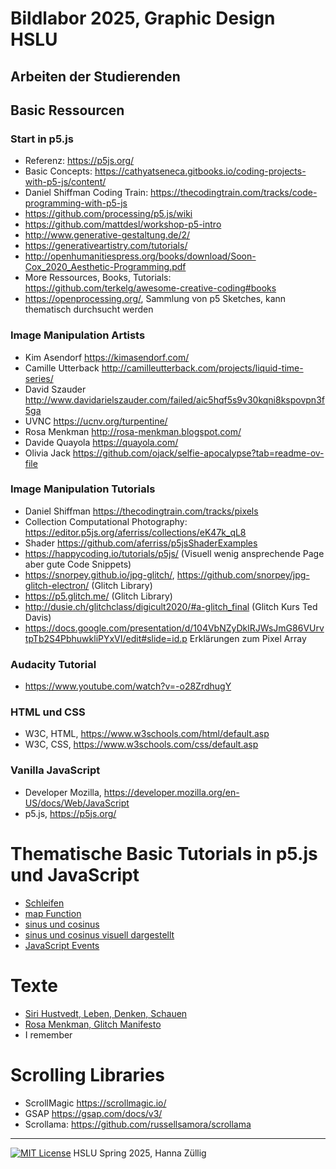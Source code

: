 # Bildlabor 2025, Graphic Design HSLU

## Arbeiten der Studierenden


## Basic Ressourcen
### Start in p5.js
* Referenz: https://p5js.org/
* Basic Concepts: https://cathyatseneca.gitbooks.io/coding-projects-with-p5-js/content/
* Daniel Shiffman Coding Train: https://thecodingtrain.com/tracks/code-programming-with-p5-js
* https://github.com/processing/p5.js/wiki
* https://github.com/mattdesl/workshop-p5-intro 
* http://www.generative-gestaltung.de/2/
* https://generativeartistry.com/tutorials/
* http://openhumanitiespress.org/books/download/Soon-Cox_2020_Aesthetic-Programming.pdf
* More Ressources, Books, Tutorials: https://github.com/terkelg/awesome-creative-coding#books
* https://openprocessing.org/, Sammlung von p5 Sketches, kann thematisch durchsucht werden 


### Image Manipulation Artists
* Kim Asendorf https://kimasendorf.com/
* Camille Utterback http://camilleutterback.com/projects/liquid-time-series/
* David Szauder http://www.davidarielszauder.com/failed/aic5hqf5s9v30kqni8kspovpn3f5ga
* UVNC https://ucnv.org/turpentine/
* Rosa Menkman http://rosa-menkman.blogspot.com/
* Davide Quayola https://quayola.com/
* Olivia Jack https://github.com/ojack/selfie-apocalypse?tab=readme-ov-file 

### Image Manipulation Tutorials 
* Daniel Shiffman https://thecodingtrain.com/tracks/pixels
* Collection Computational Photography: https://editor.p5js.org/aferriss/collections/eK47k_qL8
* Shader https://github.com/aferriss/p5jsShaderExamples
* https://happycoding.io/tutorials/p5js/ (Visuell wenig ansprechende Page aber gute Code Snippets)
* https://snorpey.github.io/jpg-glitch/, https://github.com/snorpey/jpg-glitch-electron/ (Glitch Library)
* https://p5.glitch.me/ (Glitch Library)
* http://dusie.ch/glitchclass/digicult2020/#a-glitch_final (Glitch Kurs Ted Davis)
* https://docs.google.com/presentation/d/104VbNZyDklRJWsJmG86VUrvtpTb2S4PbhuwkliPYxVI/edit#slide=id.p 
Erklärungen zum Pixel Array

### Audacity Tutorial
* https://www.youtube.com/watch?v=-o28ZrdhugY


### HTML und CSS
* W3C, HTML, https://www.w3schools.com/html/default.asp
* W3C, CSS, https://www.w3schools.com/css/default.asp

### Vanilla JavaScript
* Developer Mozilla, https://developer.mozilla.org/en-US/docs/Web/JavaScript
* p5.js, https://p5js.org/


# Thematische Basic Tutorials in p5.js und JavaScript  
* <a href="https://www.youtube.com/watch?v=cnRD9o6odjk&list=PLRqwX-V7Uu6Zy51Q-x9tMWIv9cueOFTFA&index=18" target="_blank">Schleifen</a>
* <a href="https://www.youtube.com/watch?v=nicMAoW6u1g&list=PLRqwX-V7Uu6Zy51Q-x9tMWIv9cueOFTFA" target="_blank">map Function</a>
* <a href="https://www.youtube.com/watch?v=lMKlnYCvsl0" target="_blank">sinus und cosinus</a>
* <a href="https://setosa.io/ev/sine-and-cosine/" target="_blank">sinus und cosinus visuell dargestellt</a>
* <a href="https://www.w3schools.com/js/js_events.asp">JavaScript Events </a>

# Texte 
* <a href="https://hsluzern.sharepoint.com/:b:/r/sites/Bildlabor2025-TM/Freigegebene%20Dokumente/General/Texte/Siri_Hustvedt_lebenDnekenSchauen.pdf?csf=1&web=1&e=MeGCTN" target="_blank">Siri Hustvedt, Leben, Denken, Schauen</a>
* <a href="https://hsluzern.sharepoint.com/:b:/r/sites/Bildlabor2025-TM/Freigegebene%20Dokumente/General/Texte/2010_Original_Rosa-Menkman-Glitch-Studies-Manifesto.pdf?csf=1&web=1&e=I7c2Ba" target="_blank">Rosa Menkman, Glitch Manifesto</a>
* I remember

# Scrolling Libraries 
* ScrollMagic https://scrollmagic.io/ 
* GSAP https://gsap.com/docs/v3/
* Scrollama: https://github.com/russellsamora/scrollama

***
[![MIT License](https://img.shields.io/badge/license-MIT-blue.svg)](http://opensource.org/licenses/MIT)
HSLU Spring 2025, Hanna Züllig
